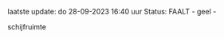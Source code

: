 laatste update: 
do 28-09-2023 16:40   uur 
Status: FAALT - geel - 
<div class="service Y">schijfruimte</div>